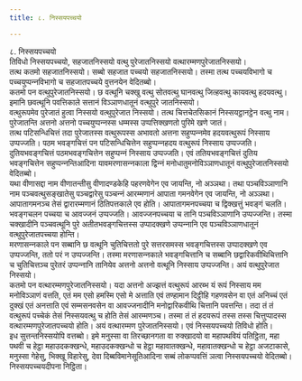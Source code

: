 ```yaml
---
title: ८. निस्सयपच्‍चयो

---
```

८. निस्सयपच्‍चयो  
तिविधो निस्सयपच्‍चयो, सहजातनिस्सयो वत्थु पुरेजातनिस्सयो वत्थारम्मणपुरेजातनिस्सयो।  
तत्थ कतमो सहजातनिस्सयो। सब्बो सहजात पच्‍चयो सहजातनिस्सयो। तस्मा तत्थ पच्‍चयविभागो च पच्‍चयुप्पन्‍नविभागो च सहजातपच्‍चये वुत्तनयेन वेदितब्बो।  
कतमो पन वत्थुपुरेजातनिस्सयो। छ वत्थूनि चक्खु वत्थु सोतवत्थु घानवत्थु जित्हवत्थु कायवत्थु हदयवत्थु। इमानि छवत्थूनि पवत्तिकाले सत्तानं विञ्‍ञाणधातूनं वत्थुपुरे जातनिस्सयो।  
वत्थुरूपमेव पुरेजातं हुत्वा निस्सयो वत्थुपुरेजात निस्सयो। तत्थ चित्तचेतसिकानं निस्सयट्ठानट्ठेन वत्थु नाम। पुरेजातन्ति अत्तनो अत्तनो पच्‍चयुप्पन्‍नस्स धम्मस्स उप्पत्तिक्खणतो पुरिमे खणे जातं।  
तत्थ पटिसन्धिचित्तं तदा पुरेजातस्स वत्थुरूपस्स अभावतो अत्तना सहुप्पन्‍नमेव हदयवत्थुरूपं निस्साय उप्पज्‍जति। पठम भवङ्गचित्तं पन पटिसन्धिचित्तेन सहुप्पन्‍नहदय वत्थुरूपं निस्साय उप्पज्‍जति। दुतियभवङ्गचित्तं पठमभवङ्गचित्तेन सहुप्पन्‍नं निस्साय उप्पज्‍जति। एवं ततियभवङ्गचित्तं दुतिय भवङ्गचित्तेन सहुप्पन्‍नन्तिआदिना यावमरणासन्‍नकाला द्विन्‍नं मनोधातुमनोविञ्‍ञाणधातूनं वत्थुपुरेजातनिस्सयो वेदितब्बो।  
यथा वीणासद्दा नाम वीणातन्तीसु वीणादण्डकेहि पहरणवेगेन एव जायन्ति, नो अञ्‍ञथा। तथा पञ्‍चविञ्‍ञाणानि नाम पञ्‍चवत्थुसङ्खातेसु पञ्‍चद्वारेसु पञ्‍चन्‍नं आरम्मणानं आपाता गमनवेगेन एव जायन्ति, नो अञ्‍ञथा।  
आपातागमनञ्‍च तेसं द्वारारम्मणानं ठितिपत्तकाले एव होति। आपातागमनपच्‍चया च द्विक्खत्तुं भवङ्गं चलति। भवङ्गचलन पच्‍चया च आवज्‍जनं उप्पज्‍जति। आवज्‍जनपच्‍चया च तानि पञ्‍चविञ्‍ञाणानि उप्पज्‍जन्ति। तस्मा चक्खादीनि पञ्‍चवत्थूनि पुरे अतीतभवङ्गचित्तस्स उप्पादक्खणे उप्पन्‍नानि एव पञ्‍चविञ्‍ञाणधातूनं वत्थुपुरेजातपच्‍चया होन्ति।  
मरणासन्‍नकाले पन सब्बानि छ वत्थूनि चुतिचित्ततो पुरे सत्तरसमस्स भवङ्गचित्तस्स उप्पादक्खणे एव उप्पज्‍जन्ति, ततो परं न उप्पज्‍जन्ति। तस्मा मरणासन्‍नकाले भवङ्गचित्तानि च सब्बानि छद्वारिकवीथिचित्तानि च चुतिचित्तञ्‍च पुरेतरं उप्पन्‍नानि तानियेव अत्तनो अत्तनो वत्थूनि निस्साय उप्पज्‍जन्ति। अयं वत्थुपुरेजात निस्सयो।  
कतमो पन वत्थारम्मणपुरेजातनिस्सयो। यदा अत्तनो अज्झत्तं वत्थुरूपं आरब्भ यं रूपं निस्साय मम मनोविञ्‍ञाणं वत्तति, एतं मम एसो हमस्मि एसो मे अत्ताति एवं तण्हामान दिट्ठीहि गहणवसेन वा एतं अनिच्‍चं एतं दुक्खं एतं अनत्ताति एवं सम्मसनवसेन वा आवज्‍जनादीनि मनोद्वारिकवीथि चित्तानि पवत्तन्ति। तदा तं तं वत्थुरूपं पच्‍चेकं तेसं निस्सयवत्थु च होति तेसं आरम्मणञ्‍च। तस्मा तं तं हदयरूपं तस्स तस्स चित्तुप्पादस्स वत्थारम्मणपुरेजातपच्‍चयो होति। अयं वत्थारम्मण पुरेजातनिस्सयो। एवं निस्सयपच्‍चयो तिविधो होति।  
इध सुत्तन्तनिस्सयोपि वत्तब्बो। इमे मनुस्सा वा तिरच्छानगता वा रुक्खादयो वा महापथवियं पतिट्ठिता, महा पथवी च हेट्ठा महाउदकक्खन्धे, महाउदकक्खन्धो च हेट्ठा महावातक्खन्धे, महावातक्खन्धो च हेट्ठा अजटाकासे, मनुस्सा गेहेसु, भिक्खू विहारेसु, देवा दिब्बविमानेसूतिआदिना सब्बं लोकप्पवत्तिं ञत्वा निस्सयपच्‍चयो वेदितब्बो। निस्सयपच्‍चयदीपना निट्ठिता।  
